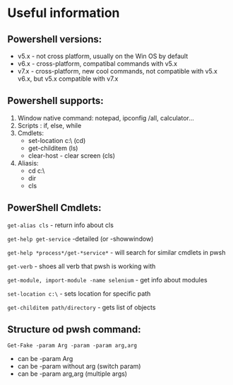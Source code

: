 # Useful information

## Powershell versions:

 - v5.x - not cross platform, usually on the Win OS by default
 - v6.x - cross-platform, compatibal commands with v5.x
 - v7.x - cross-platform, new cool commands, not compatible with v5.x v6.x, but v5.x compatible with v7.x

## Powershell supports:

1. Window native command: notepad, ipconfig /all, calculator...
2. Scripts : if, else, while
3. Cmdlets:
	- set-location c:\ (cd) 
	- get-childitem (ls)
	- clear-host - clear screen (cls)
4. Aliasis: 
	- cd c:\
	- dir
	- cls
	

## PowerShell Cmdlets:

`get-alias cls` - return info about cls

`get-help get-service` -detailed (or -showwindow)

`get-help *process*/get-*service*` - will search for similar cmdlets in pwsh

`get-verb` - shoes all verb that pwsh is working with

`get-module, import-module -name selenium`  - get info about modules

`set-location c:\` - sets location for specific path

`get-childitem path/directory` - gets list of objects


## Structure od pwsh command:

`Get-Fake -param Arg -param -param arg,arg`

- can be -param Arg
- can be -param without arg (switch param)
- can be -param arg,arg (multiple args)

